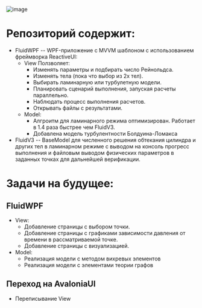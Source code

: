 ![image](https://github.com/appodsvirov/Fluid/assets/63250784/d957f60b-641a-4179-93c3-e61f6b748d8c)


# Репозиторий содержит: 
- FluidWPF -- WPF-приложение с MVVM шаблоном с использованием фреймворка ReactiveUI:
  - View Ползволяет:
    - Изменять параметры и подбирать число Рейнольдса.
    - Изменять тела (пока что выбор из 2х тел).
    - Выбирать ламинарную или турбулетную модели.
    - Планировать сценарий выполнения, запуская расчеты параллельно.
    - Наблюдать процесс выполнения расчетов.
    - Открывать файлы с результатами.
  - Model:
    - Алгроитм для ламинарного режима оптимизирован. Работает в 1.4 раза быстрее чем FluidV3.
    - Добавлена модель турбулентности Болдуина-Ломакса
- FluidV3 -- BaseModel для численного решения обтекания цилиндра и других тел в ламинарном режиме с выводом на консоль прогресс выполнения и файловым выводом физических параметров в заданных точках для дальнейшей верификации.
# Задачи на будущее:
## FluidWPF
- View:
  - Добавление страницы с выбором точки.
  - Добавление страницы с графиками зависимости давления от времени в рассматриваемой точке.
  - Добавление страницы с визуализацией.
- Model:
  - Реализация модели с методом вихревых элементов
  - Реализация модели с элементами теории графов
## Переход на AvaloniaUI
- Переписывание View
